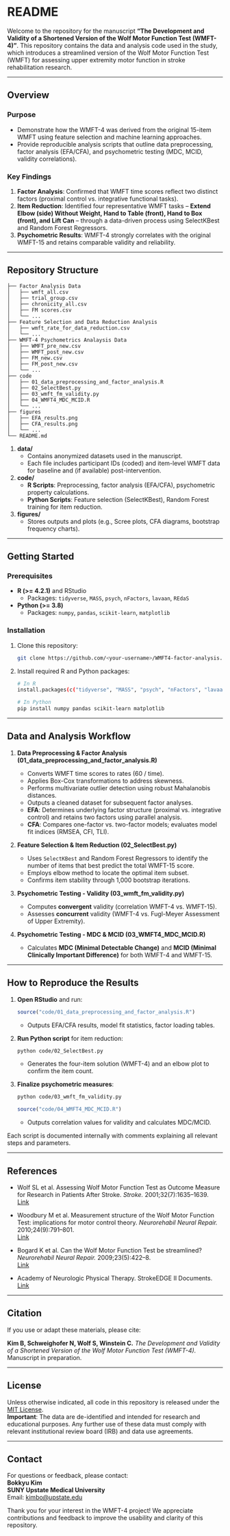 # README

Welcome to the repository for the manuscript **“The Development and Validity of a Shortened Version of the Wolf Motor Function Test (WMFT-4)”**. This repository contains the data and analysis code used in the study, which introduces a streamlined version of the Wolf Motor Function Test (WMFT) for assessing upper extremity motor function in stroke rehabilitation research.

---

## Overview

### Purpose
- Demonstrate how the WMFT-4 was derived from the original 15-item WMFT using feature selection and machine learning approaches.
- Provide reproducible analysis scripts that outline data preprocessing, factor analysis (EFA/CFA), and psychometric testing (MDC, MCID, validity correlations).

### Key Findings
1. **Factor Analysis**: Confirmed that WMFT time scores reflect two distinct factors (proximal control vs. integrative functional tasks).
2. **Item Reduction**: Identified four representative WMFT tasks – **Extend Elbow (side) Without Weight, Hand to Table (front), Hand to Box (front), and Lift Can** – through a data-driven process using SelectKBest and Random Forest Regressors.
3. **Psychometric Results**: WMFT-4 strongly correlates with the original WMFT-15 and retains comparable validity and reliability.

---

## Repository Structure

```plaintext
├── Factor Analysis Data
│   ├── wmft_all.csv
│   ├── trial_group.csv
│   ├── chronicity_all.csv
│   ├── FM scores.csv
│   └── ...
├── Feature Selection and Data Reduction Analysis
│   ├── wmft_rate_for_data_reduction.csv
│   └── ...
├── WMFT-4 Psychometrics Analaysis Data
│   ├── WMFT_pre_new.csv
│   ├── WMFT_post_new.csv
│   ├── FM_new.csv
│   ├── FM_post_new.csv
│   └── ...
├── code
│   ├── 01_data_preprocessing_and_factor_analysis.R
│   ├── 02_SelectBest.py
│   ├── 03_wmft_fm_validity.py
│   ├── 04_WMFT4_MDC_MCID.R
│   └── ...
├── figures
│   ├── EFA_results.png
│   ├── CFA_results.png
│   └── ...
└── README.md
```

1. **data/**  
   - Contains anonymized datasets used in the manuscript.  
   - Each file includes participant IDs (coded) and item-level WMFT data for baseline and (if available) post-intervention.
2. **code/**  
   - **R Scripts**: Preprocessing, factor analysis (EFA/CFA), psychometric property calculations.  
   - **Python Scripts**: Feature selection (SelectKBest), Random Forest training for item reduction.  
3. **figures/**  
   - Stores outputs and plots (e.g., Scree plots, CFA diagrams, bootstrap frequency charts).

---

## Getting Started

### Prerequisites

- **R (>= 4.2.1)** and RStudio  
  - Packages: `tidyverse`, `MASS`, `psych`, `nFactors`, `lavaan`, `REdaS`  
- **Python (>= 3.8)**
  - Packages: `numpy`, `pandas`, `scikit-learn`, `matplotlib`

### Installation
1. Clone this repository:
   ```bash
   git clone https://github.com/<your-username>/WMFT4-factor-analysis.git
   ```
2. Install required R and Python packages:
   ```bash
   # In R
   install.packages(c("tidyverse", "MASS", "psych", "nFactors", "lavaan", "REdaS"))

   # In Python
   pip install numpy pandas scikit-learn matplotlib
   ```

---

## Data and Analysis Workflow

1. **Data Preprocessing & Factor Analysis (01_data_preprocessing_and_factor_analysis.R)**
   - Converts WMFT time scores to rates (60 / time).
   - Applies Box-Cox transformations to address skewness.
   - Performs multivariate outlier detection using robust Mahalanobis distances.
   - Outputs a cleaned dataset for subsequent factor analyses.
   - **EFA**: Determines underlying factor structure (proximal vs. integrative control) and retains two factors using parallel analysis.
   - **CFA**: Compares one-factor vs. two-factor models; evaluates model fit indices (RMSEA, CFI, TLI).

2. **Feature Selection & Item Reduction (02_SelectBest.py)**
   - Uses `SelectKBest` and Random Forest Regressors to identify the number of items that best predict the total WMFT-15 score.
   - Employs elbow method to locate the optimal item subset.
   - Confirms item stability through 1,000 bootstrap iterations.

3. **Psychometric Testing - Validity (03_wmft_fm_validity.py)**
   - Computes **convergent** validity (correlation WMFT-4 vs. WMFT-15).
   - Assesses **concurrent** validity (WMFT-4 vs. Fugl-Meyer Assessment of Upper Extremity).
     
4. **Psychometric Testing - MDC & MCID (03_WMFT4_MDC_MCID.R)**
   - Calculates **MDC (Minimal Detectable Change)** and **MCID (Minimal Clinically Important Difference)** for both WMFT-4 and WMFT-15.

---

## How to Reproduce the Results

1. **Open RStudio** and run:
   ```r
   source("code/01_data_preprocessing_and_factor_analysis.R")
   ```
   - Outputs EFA/CFA results, model fit statistics, factor loading tables.

2. **Run Python script** for item reduction:
   ```bash
   python code/02_SelectBest.py
   ```
   - Generates the four-item solution (WMFT-4) and an elbow plot to confirm the item count.

3. **Finalize psychometric measures**:
   ```bash
   python code/03_wmft_fm_validity.py
   ```
   ```r
   source("code/04_WMFT4_MDC_MCID.R")
   ```
   - Outputs correlation values for validity and calculates MDC/MCID.

Each script is documented internally with comments explaining all relevant steps and parameters.

---

## References

- Wolf SL et al. Assessing Wolf Motor Function Test as Outcome Measure for Research in Patients After Stroke. *Stroke.* 2001;32(7):1635–1639.  
  [Link](https://www.ahajournals.org/doi/10.1161/01.STR.32.7.1635)

- Woodbury M et al. Measurement structure of the Wolf Motor Function Test: implications for motor control theory. *Neurorehabil Neural Repair.* 2010;24(9):791–801.  
  [Link](https://journals.sagepub.com/doi/10.1177/1545968310370749)

- Bogard K et al. Can the Wolf Motor Function Test be streamlined? *Neurorehabil Neural Repair.* 2009;23(5):422–8.  
  [Link](https://journals.sagepub.com/doi/10.1177/1545968308331141)

- Academy of Neurologic Physical Therapy. StrokeEDGE II Documents.  
  [Link](https://www.neuropt.org/practice-resources/neurology-section-outcome-measures-recommendations/stroke)

---

## Citation

If you use or adapt these materials, please cite:

**Kim B, Schweighofer N, Wolf S, Winstein C.** *The Development and Validity of a Shortened Version of the Wolf Motor Function Test (WMFT-4).* Manuscript in preparation.  

---

## License

Unless otherwise indicated, all code in this repository is released under the [MIT License](LICENSE).  
**Important**: The data are de-identified and intended for research and educational purposes. Any further use of these data must comply with relevant institutional review board (IRB) and data use agreements.

---

## Contact

For questions or feedback, please contact:  
**Bokkyu Kim**  
**SUNY Upstate Medical University**  
Email: kimbo@upstate.edu

Thank you for your interest in the WMFT-4 project! We appreciate contributions and feedback to improve the usability and clarity of this repository.

